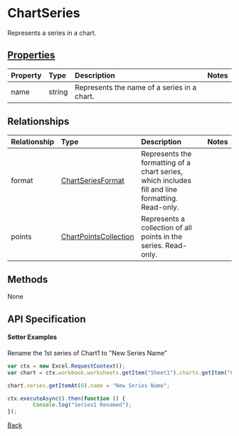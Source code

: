 # ChartSeries

Represents a series in a chart.

## [Properties](#setter-examples)
| Property       | Type    |Description|Notes |
|:---------------|:--------|:----------|:-----|
|name|string|Represents the name of a series in a chart.||

## Relationships
| Relationship | Type    |Description|Notes |
|:---------------|:--------|:----------|:-----|
|format|[ChartSeriesFormat](chartseriesformat.md)|Represents the formatting of a chart series, which includes fill and line formatting. Read-only.||
|points|[ChartPointsCollection](chartpointscollection.md)|Represents a collection of all points in the series. Read-only.||

## Methods
None


## API Specification

#### Setter Examples

Rename the 1st series of Chart1 to "New Series Name"

```js
var ctx = new Excel.RequestContext();
var chart = ctx.workbook.worksheets.getItem("Sheet1").charts.getItem("Chart1");	

chart.series.getItemAt(0).name = "New Series Name";

ctx.executeAsync().then(function () {
		Console.log("Series1 Renamed");
});
```

[Back](#properties)
